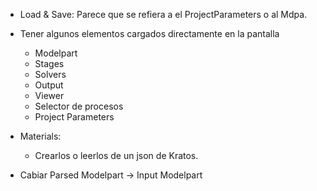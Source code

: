 - Load & Save:
    Parece que se refiera a el ProjectParameters o al Mdpa.

- Tener algunos elementos cargados directamente en la pantalla
    - Modelpart
    - Stages
    - Solvers
    - Output
    - Viewer
    - Selector de procesos
    - Project Parameters

- Materials:
    - Crearlos o leerlos de un json de Kratos.

- Cabiar Parsed Modelpart -> Input Modelpart